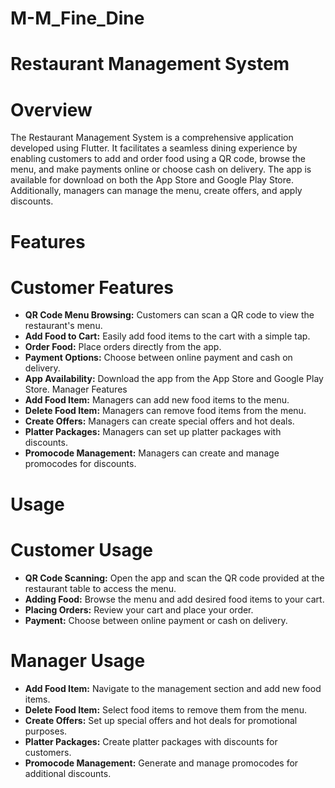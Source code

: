 # M-M_Fine_Dine
# Restaurant Management System
# Overview
The Restaurant Management System is a comprehensive application developed using Flutter. It facilitates a seamless dining experience by enabling customers to add and order food using a QR code, browse the menu, and make payments online or choose cash on delivery. The app is available for download on both the App Store and Google Play Store. Additionally, managers can manage the menu, create offers, and apply discounts.

# Features
# Customer Features
- **QR Code Menu Browsing:** Customers can scan a QR code to view the restaurant's menu.
- **Add Food to Cart:** Easily add food items to the cart with a simple tap.
- **Order Food:** Place orders directly from the app.
- **Payment Options:** Choose between online payment and cash on delivery.
- **App Availability:** Download the app from the App Store and Google Play Store.
Manager Features
- **Add Food Item:** Managers can add new food items to the menu.
- **Delete Food Item:** Managers can remove food items from the menu.
- **Create Offers:** Managers can create special offers and hot deals.
- **Platter Packages:** Managers can set up platter packages with discounts.
- **Promocode Management:** Managers can create and manage promocodes for discounts.

# Usage
# Customer Usage
- **QR Code Scanning:** Open the app and scan the QR code provided at the restaurant table to access the menu.
- **Adding Food:** Browse the menu and add desired food items to your cart.
- **Placing Orders:** Review your cart and place your order.
- **Payment:** Choose between online payment or cash on delivery.
# Manager Usage
- **Add Food Item:** Navigate to the management section and add new food items.
- **Delete Food Item:** Select food items to remove them from the menu.
- **Create Offers:** Set up special offers and hot deals for promotional purposes.
- **Platter Packages:** Create platter packages with discounts for customers.
- **Promocode Management:** Generate and manage promocodes for additional discounts.

